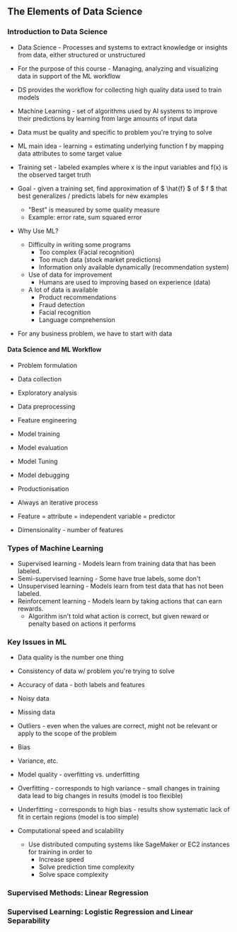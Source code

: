 
## The Elements of Data Science

### Introduction to Data Science

* Data Science - Processes and systems to extract knowledge or insights from data, either structured or unstructured
* For the purpose of this course - Managing, analyzing and visualizing data in support of the ML workflow
* DS provides the workflow for collecting high quality data used to train models
* Machine Learning - set of algorithms used by AI systems to improve their predictions by learning from large amounts of input data
* Data must be quality and specific to problem you're trying to solve
* ML main idea - learning = estimating underlying function f by mapping data attributes to some target value
* Training set - labeled examples where x is the input variables and f(x) is the observed target truth
* Goal - given a training set, find approximation of $ \hat{f} $ of $ f $ that best generalizes / predicts labels for new examples
    * "Best" is measured by some quality measure
    * Example: error rate, sum squared error
* Why Use ML?
    * Difficulty in writing some programs
        * Too complex (Facial recognition)
        * Too much data (stock market predictions)
        * Information only available dynamically (recommendation system)
    * Use of data for improvement
        * Humans are used to improving based on experience (data)
    * A lot of data is available
        * Product recommendations
        * Fraud detection
        * Facial recognition
        * Language comprehension

* For any business problem, we have to start with data

#### Data Science and ML Workflow

* Problem formulation
* Data collection
* Exploratory analysis
* Data preprocessing
* Feature engineering
* Model training
* Model evaluation
* Model Tuning
* Model debugging
* Productionisation

* Always an iterative process
* Feature = attribute = independent variable = predictor
* Dimensionality - number of features

### Types of Machine Learning


* Supervised learning - Models learn from training data that has been labeled.
* Semi-supervised learning - Some have true labels, some don't
* Unsupervised learning -  Models learn from test data that has not been labeled.
* Reinforcement learning - Models learn by taking actions that can earn rewards.
	* Algorithm isn't told what action is correct, but given reward or penalty based on actions it performs


### Key Issues in ML

* Data quality is the number one thing
* Consistency of data w/ problem you're trying to solve
* Accuracy of data - both labels and features
* Noisy data
* Missing data
* Outliers - even when the values are correct, might not be relevant or apply to the scope of the problem
* Bias
* Variance, etc.

* Model quality - overfitting vs. underfitting
* Overfitting - corresponds to high variance - small changes in training data lead to big changes in results (model is too flexible)
* Underfitting - corresponds to high bias - results show systematic lack of fit in certain regions (model is too simple)
* Computational speed and scalability
	* Use distributed computing systems like SageMaker or EC2 instances for training in order to
		* Increase speed
		* Solve prediction time complexity
		* Solve space complexity


### Supervised Methods: Linear Regression



### Supervised Learning: Logistic Regression and Linear Separability







